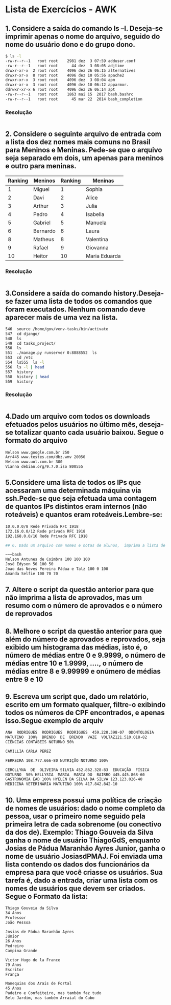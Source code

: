 # Lista de Exercícios - AWK

## 1. Considere a saída do comando ls –l. Deseja-se imprimir apenas o nome do arquivo, seguido do nome do usuário dono e do grupo dono.

~~~bash
$ ls -l
-rw-r--r--1   root root    2981 dez  3 07:59 adduser.conf
-rw-r--r--1   root root      44 dez  3 08:05 adjtime
drwxr-xr-x  2 root root    4096 dez 26 06:15 alternatives
drwxr-xr-x  8 root root    4096 dez 10 05:56 apache2
drwxr-xr-x  3 root root    4096 dez  3 08:04 apm
drwxr-xr-x  3 root root    4096 dez 10 06:12 apparmor.
ddrwxr-xr-x 6 root root    4096 dez 26 06:14 apt
-rw-r--r--1   root root    1863 mai 15  2017 bash.bashrc
-rw-r--r--1   root root      45 mar 22  2014 bash_completion
~~~

### Resolução

~~~bash
~~~

## 2. Considere o seguinte arquivo de entrada com a lista dos dez nomes mais comuns no Brasil para Meninos e Meninas. Pede-se que o arquivo seja separado em dois, um apenas para meninos e outro para meninas.

Ranking | Meninos | Ranking     | Meninas 
--------|---------|-------------|-----------
1       | Miguel  |     1       | Sophia
2       | Davi    |     2       | Alice 
3       | Arthur  |     3       | Julia 
4       | Pedro   |     4       | Isabella
5       | Gabriel |     5       | Manuela
6       | Bernardo|     6       | Laura
8       | Matheus |     8       | Valentina
9       | Rafael  |     9       | Giovanna
10      | Heitor  |     10      | Maria Eduarda

### Resolução
~~~bash
~~~

## 3.Considere  a  saída  do  comando  history.Deseja-se  fazer  uma  lista  de  todos  os  comandos  que foram executados. Nenhum comando deve aparecer mais de uma vez na lista.

~~~bash
546  source /home/gov/venv-tasks/bin/activate
547  cd django/
548  ls
549  cd tasks_project/
550  ls
551  ./manage.py runserver 0:8888552  ls
553  cd /etc
554  ls555  ls -l
556  ls -l | head
557  history
558  history | head
559  history
~~~

### Resolução
~~~bash
~~~

## 4.Dado  um  arquivo  com  todos  os  downloads efetuados  pelos  usuários  no  último  mês,  deseja-se totalizar quanto cada usuário baixou. Segue o formato do arquivo

~~~bash
Nelson www.google.com.br 250
Arr445 www.testes.com/dbz.wmv 20050
Nelson www.uol.com.br 300
Vianna debian.org/9.7.0.iso 800555
~~~

## 5.Considere uma lista de todos os IPs que acessaram uma determinada máquina via ssh.Pede-se que  seja  efetuada  uma  contagem  de  quantos  IPs  distintos  eram  internos  (não  roteáveis)  e quantos eram roteáveis.Lembre-se:

~~~bash
10.0.0.0/8 Rede Privada RFC 1918
172.16.0.0/12 Rede privada RFC 1918
192.168.0.0/16 Rede Privada RFC 1918

## 6. Dado um arquivo com nomes e notas de alunos,  imprima a lista de alunos aprovados, i.e. com média maior ou igual a 70. Segue o formato do arquivo:

~~~bash
Nelson Antunes de Coimbra 100 100 100
José Edyson 50 100 50
Joao das Neves Pereira Pádua e Talz 100 0 100
Amanda Selfie 100 70 70
~~~

## 7. Altere o script da questão anterior para que não imprima a lista de aprovados, mas um resumo com o número de aprovados e o número de reprovados

## 8. Melhore o script da questão anterior para que além do número de aprovados e reprovados, seja exibido  um  histograma  das  médias,  isto  é,  o  número  de  médias  entre  0  e  9.9999,  o  número  de médias entre 10 e 1.9999, ...., o número de médias entre 8 e 9.99999 e onúmero de médias entre 9 e 10

## 9. Escreva  um  script  que,  dado  um  relatório,  escrito  em  um  formato  qualquer,  filtre-o  exibindo todos os números de CPF encontrados, e apenas isso.Segue exemplo de arquiv

~~~bash
ANA  RODRIGUES  RODRIGUES  RODRIGUES  459.220.398-07  ODONTOLOGIA 
MATUTINO  100%  BRENDO  DE  BRENDO  VAZE  VOLTAZ121.510.018-82 
CIÊNCIAS CONTÁBEIS NOTURNO 50%

CAMILLIA CARLA PEREZ

FERREIRA 108.777.666-80 NUTRIÇÃO NOTURNO 100%

CEROLLYNA  DE  OLIVEIRA SILVIA 452.862.328-83  EDUCAÇÃO  FÍSICA 
NOTURNO  50% HELLYSIA  MARIA  MARIA DO  BAIRRO 445.445.868-60 
GASTRONOMIA EAD 100% HYELEN DA SILVA DA SILVA 123.123.026-40 
MEDICINA VETERINÁRIA MATUTINO 100% 417.842.842-10
~~~

## 10. Uma empresa possui uma política de  criação de  nomes de usuários: dado o nome completo da pessoa,  usar  o  primeiro  nome  seguido  pela  primeira  letra  de  cada  sobrenome  (ou  conectivo  da dos  de).  Exemplo:  Thiago  Gouveia  da  Silva  ganha  o  nome  de  usuário  ThiagoGdS,  enquanto Josias  de  Pádua  Maranhão  Ayres  Junior,  ganha  o  nome  de  usuário  JosiasdPMAJ.  Foi  enviada uma lista contendo os dados dos funcionários da empresa para que você criasse os usuários. Sua tarefa é, dado a entrada, criar uma lista com os nomes de usuários que devem ser criados. Segue o Formato da lista:

~~~bash
Thiago Gouveia da Silva
34 Anos
Professor
João Pessoa

Josias de Pádua Maranhão Ayres 
Júnior
26 Anos
Pedreiro
Campina Grande

Victor Hugo de la France
79 Anos
Escritor
França

Manequias dos Arais de Fortal
45 Anos
Padeiro e Confeiteiro, mas também faz tudo
Belo Jardim, mas também Arraial do Cabo
~~~
